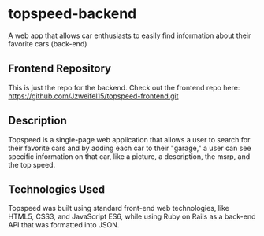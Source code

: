 # topspeed-backend
 A web app that allows car enthusiasts to easily find information about their favorite cars (back-end)

## Frontend Repository
This is just the repo for the backend. Check out the frontend repo here: https://github.com/Jzweifel15/topspeed-frontend.git

## Description
Topspeed is a single-page web application that allows a user to search for their favorite cars and by adding each car to their "garage," a user can see specific information on that car, like a picture, a description, the msrp, and the top speed.

## Technologies Used
Topspeed was built using standard front-end web technologies, like HTML5, CSS3, and JavaScript ES6, while using Ruby on Rails as a back-end API that was formatted into JSON.